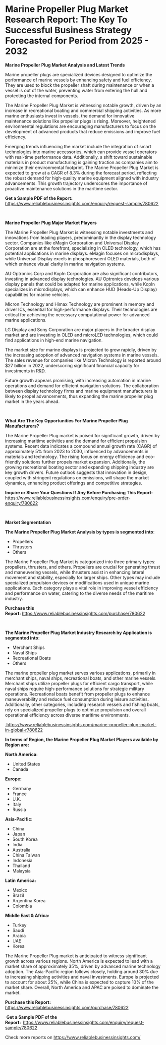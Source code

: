 <p><h1>Marine Propeller Plug Market Research Report: The Key To Successful Business Strategy Forecasted for Period from 2025 - 2032</h1></p><p><strong>Marine Propeller Plug Market Analysis and Latest Trends</strong></p>
<p><p>Marine propeller plugs are specialized devices designed to optimize the performance of marine vessels by enhancing safety and fuel efficiency. They are used to block the propeller shaft during maintenance or when a vessel is out of the water, preventing water from entering the hull and protecting the internal components.</p><p>The Marine Propeller Plug Market is witnessing notable growth, driven by an increase in recreational boating and commercial shipping activities. As more marine enthusiasts invest in vessels, the demand for innovative maintenance solutions like propeller plugs is rising. Moreover, heightened environmental regulations are encouraging manufacturers to focus on the development of advanced products that reduce emissions and improve fuel efficiency.</p><p>Emerging trends influencing the market include the integration of smart technologies into marine accessories, which can provide vessel operators with real-time performance data. Additionally, a shift toward sustainable materials in product manufacturing is gaining traction as companies aim to minimize their environmental footprint. The Marine Propeller Plug Market is expected to grow at a CAGR of 8.3% during the forecast period, reflecting the robust demand for high-quality marine equipment aligned with industry advancements. This growth trajectory underscores the importance of proactive maintenance solutions in the maritime sector.</p></p>
<p><strong>Get a Sample PDF of the Report:&nbsp;</strong> <a href="https://www.reliablebusinessinsights.com/enquiry/request-sample/780622?utm_campaign=62&utm_medium=2&utm_source=Github&utm_content=ia&utm_term=28022025&utm_id=marine-propeller-plug">https://www.reliablebusinessinsights.com/enquiry/request-sample/780622</a></p>
<p>&nbsp;</p>
<p><strong>Marine Propeller Plug Major Market Players</strong></p>
<p><p>The Marine Propeller Plug Market is witnessing notable investments and innovations from leading players, predominantly in the display technology sector. Companies like eMagin Corporation and Universal Display Corporation are at the forefront, specializing in OLED technology, which has potential applications in marine displays. eMagin focuses on microdisplays, while Universal Display excels in phosphorescent OLED materials, both of which enhance visual clarity in marine navigation systems.</p><p>AU Optronics Corp and KopIn Corporation are also significant contributors, investing in advanced display technologies. AU Optronics develops various display panels that could be adapted for marine applications, while KopIn specializes in microdisplays, which can enhance HUD (Heads-Up Display) capabilities for marine vehicles.</p><p>Micron Technology and Himax Technology are prominent in memory and driver ICs, essential for high-performance displays. Their technologies are critical for achieving the necessary computational power for advanced marine applications.</p><p>LG Display and Sony Corporation are major players in the broader display market and are investing in OLED and microLED technologies, which could find applications in high-end marine navigation.</p><p>The market size for marine displays is projected to grow rapidly, driven by the increasing adoption of advanced navigation systems in marine vessels. The sales revenue for companies like Micron Technology is reported around $27 billion in 2022, underscoring significant financial capacity for investments in R&D.</p><p>Future growth appears promising, with increasing automation in marine operations and demand for efficient navigation solutions. The collaboration between display technology firms and marine equipment manufacturers is likely to propel advancements, thus expanding the marine propeller plug market in the years ahead.</p></p>
<p>&nbsp;</p>
<p><strong>What Are The Key Opportunities For Marine Propeller Plug Manufacturers?</strong></p>
<p><p>The Marine Propeller Plug market is poised for significant growth, driven by increasing maritime activities and the demand for efficient propulsion systems. Recent data indicates a compound annual growth rate (CAGR) of approximately 5% from 2023 to 2030, influenced by advancements in materials and technology. The rising focus on energy efficiency and eco-friendly solutions further propels market expansion. Additionally, the growing recreational boating sector and expanding shipping industry are key growth drivers. Future outlook suggests that innovation in design, coupled with stringent regulations on emissions, will shape the market dynamics, enhancing product offerings and competitive strategies.</p></p>
<p><strong>Inquire or Share Your Questions If Any Before Purchasing This Report:</strong> <a href="https://www.reliablebusinessinsights.com/enquiry/pre-order-enquiry/780622?utm_campaign=62&utm_medium=2&utm_source=Github&utm_content=ia&utm_term=28022025&utm_id=marine-propeller-plug">https://www.reliablebusinessinsights.com/enquiry/pre-order-enquiry/780622</a></p>
<p>&nbsp;</p>
<p><strong>Market Segmentation</strong></p>
<p><strong>The Marine Propeller Plug Market Analysis by types is segmented into:</strong></p>
<p><ul><li>Propellers</li><li>Thrusters</li><li>Others</li></ul></p>
<p><p>The Marine Propeller Plug Market is categorized into three primary types: propellers, thrusters, and others. Propellers are crucial for generating thrust and maneuvering vessels, while thrusters assist in enhancing lateral movement and stability, especially for larger ships. Other types may include specialized propulsion devices or modifications used in unique marine applications. Each category plays a vital role in improving vessel efficiency and performance on water, catering to the diverse needs of the maritime industry.</p></p>
<p><strong>Purchase this Report:&nbsp;</strong><a href="https://www.reliablebusinessinsights.com/purchase/780622?utm_campaign=62&utm_medium=2&utm_source=Github&utm_content=ia&utm_term=28022025&utm_id=marine-propeller-plug">https://www.reliablebusinessinsights.com/purchase/780622</a></p>
<p>&nbsp;</p>
<p><strong>The Marine Propeller Plug Market Industry Research by Application is segmented into:</strong></p>
<p><ul><li>Merchant Ships</li><li>Naval Ships</li><li>Recreational Boats</li><li>Others</li></ul></p>
<p><p>The marine propeller plug market serves various applications, primarily in merchant ships, naval ships, recreational boats, and other marine vessels. Merchant ships utilize propeller plugs for efficient cargo transport, while naval ships require high-performance solutions for strategic military operations. Recreational boats benefit from propeller plugs to enhance maneuverability and reduce fuel consumption during leisure activities. Additionally, other categories, including research vessels and fishing boats, rely on specialized propeller plugs to optimize propulsion and overall operational efficiency across diverse maritime environments.</p></p>
<p><a href="https://www.reliablebusinessinsights.com/marine-propeller-plug-market-in-global-r780622?utm_campaign=62&utm_medium=2&utm_source=Github&utm_content=ia&utm_term=28022025&utm_id=marine-propeller-plug">&nbsp;https://www.reliablebusinessinsights.com/marine-propeller-plug-market-in-global-r780622</a></p>
<p><strong>In terms of Region, the Marine Propeller Plug Market Players available by Region are:</strong></p>
<p>
    <p> <strong> North America: </strong>
        <ul>
            <li>United States</li>
            <li>Canada</li>
        </ul>
        </p> 
    <p> <strong> Europe: </strong>
        <ul>
            <li>Germany</li>
            <li>France</li>
            <li>U.K.</li>
            <li>Italy</li>
            <li>Russia</li>
        </ul>
        </p> 
    <p> <strong> Asia-Pacific: </strong>
        <ul>
            <li>China</li>
            <li>Japan</li>
            <li>South Korea</li>
            <li>India</li>
            <li>Australia</li>
            <li>China Taiwan</li>
            <li>Indonesia</li>
            <li>Thailand</li>
            <li>Malaysia</li>
        </ul>
        </p> 
    <p> <strong> Latin America: </strong>
        <ul>
            <li>Mexico</li>
            <li>Brazil</li>
            <li>Argentina Korea</li>
            <li>Colombia</li>
        </ul>
        </p> 
    <p> <strong> Middle East & Africa: </strong>
        <ul>
            <li>Turkey</li>
            <li>Saudi</li>
            <li>Arabia</li>
            <li>UAE</li>
            <li>Korea</li>
        </ul>
    </p>
    </p>
<p><p>The Marine Propeller Plug market is anticipated to witness significant growth across various regions. North America is expected to lead with a market share of approximately 35%, driven by advanced marine technology adoption. The Asia-Pacific region follows closely, holding around 30% due to increasing shipping activities and naval investments. Europe is projected to account for about 25%, while China is expected to capture 10% of the market share. Overall, North America and APAC are poised to dominate the market.</p></p>
<p><strong>Purchase this Report: </strong><a href="https://www.reliablebusinessinsights.com/purchase/780622?utm_campaign=62&utm_medium=2&utm_source=Github&utm_content=ia&utm_term=28022025&utm_id=marine-propeller-plug">https://www.reliablebusinessinsights.com/purchase/780622</a></p>
<p>&nbsp;<strong>Get a Sample PDF of the Report:&nbsp;&nbsp;</strong><a href="https://www.reliablebusinessinsights.com/enquiry/request-sample/780622?utm_campaign=62&utm_medium=2&utm_source=Github&utm_content=ia&utm_term=28022025&utm_id=marine-propeller-plug">https://www.reliablebusinessinsights.com/enquiry/request-sample/780622</a></p>
<p><strong></strong></p>
<p>Check more reports on <a href="https://www.reliablebusinessinsights.com/?utm_campaign=62&utm_medium=2&utm_source=Github&utm_content=ia&utm_term=28022025&utm_id=marine-propeller-plug">https://www.reliablebusinessinsights.com/</a></p>